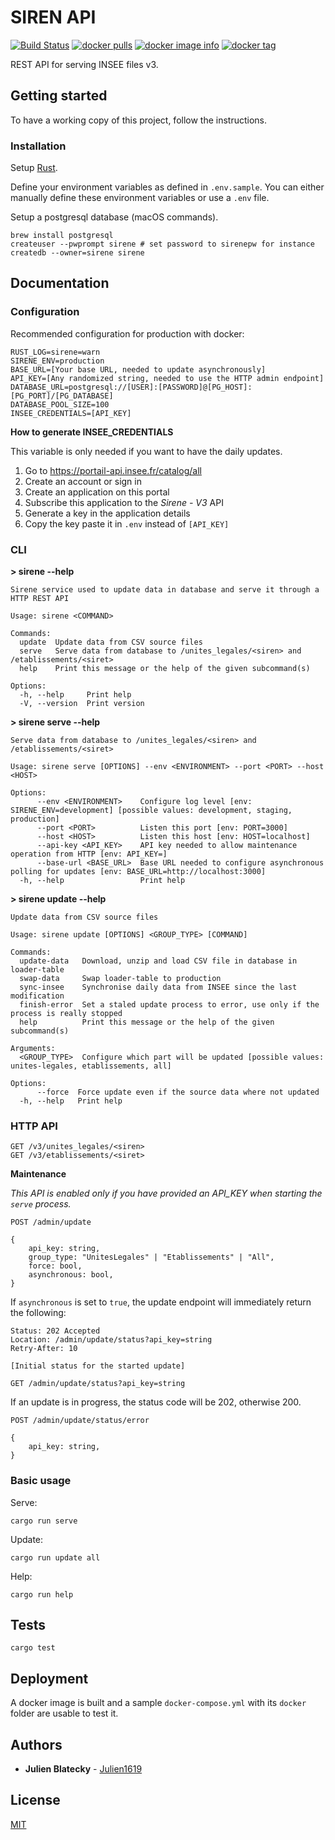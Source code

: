 # SIREN API

[![Build Status](https://github.com/Creatiwity/siren/workflows/Build/badge.svg?branch=develop)](https://github.com/Creatiwity/siren/actions?query=workflow%3ABuild)
[![docker pulls](https://img.shields.io/docker/pulls/creatiwity/siren.svg)](https://hub.docker.com/r/creatiwity/siren/)
[![docker image info](https://images.microbadger.com/badges/image/creatiwity/siren.svg)](http://microbadger.com/images/creatiwity/siren)
[![docker tag](https://images.microbadger.com/badges/version/creatiwity/siren.svg)](https://hub.docker.com/r/creatiwity/siren/tags/)

REST API for serving INSEE files v3.

## Getting started

To have a working copy of this project, follow the instructions.

### Installation

Setup [Rust](https://www.rust-lang.org).

Define your environment variables as defined in `.env.sample`. You can either manually define these environment variables or use a `.env` file.

Setup a postgresql database (macOS commands).

```
brew install postgresql
createuser --pwprompt sirene # set password to sirenepw for instance
createdb --owner=sirene sirene
```

## Documentation

### Configuration

Recommended configuration for production with docker:

```
RUST_LOG=sirene=warn
SIRENE_ENV=production
BASE_URL=[Your base URL, needed to update asynchronously]
API_KEY=[Any randomized string, needed to use the HTTP admin endpoint]
DATABASE_URL=postgresql://[USER]:[PASSWORD]@[PG_HOST]:[PG_PORT]/[PG_DATABASE]
DATABASE_POOL_SIZE=100
INSEE_CREDENTIALS=[API_KEY]
```

**How to generate INSEE_CREDENTIALS**

This variable is only needed if you want to have the daily updates.

1. Go to https://portail-api.insee.fr/catalog/all
2. Create an account or sign in
3. Create an application on this portal
4. Subscribe this application to the _Sirene - V3_ API
5. Generate a key in the application details
6. Copy the key paste it in `.env` instead of `[API_KEY]`

### CLI

**> sirene --help**

```
Sirene service used to update data in database and serve it through a HTTP REST API

Usage: sirene <COMMAND>

Commands:
  update  Update data from CSV source files
  serve   Serve data from database to /unites_legales/<siren> and /etablissements/<siret>
  help    Print this message or the help of the given subcommand(s)

Options:
  -h, --help     Print help
  -V, --version  Print version
```

**> sirene serve --help**

```
Serve data from database to /unites_legales/<siren> and /etablissements/<siret>

Usage: sirene serve [OPTIONS] --env <ENVIRONMENT> --port <PORT> --host <HOST>

Options:
      --env <ENVIRONMENT>    Configure log level [env: SIRENE_ENV=development] [possible values: development, staging, production]
      --port <PORT>          Listen this port [env: PORT=3000]
      --host <HOST>          Listen this host [env: HOST=localhost]
      --api-key <API_KEY>    API key needed to allow maintenance operation from HTTP [env: API_KEY=]
      --base-url <BASE_URL>  Base URL needed to configure asynchronous polling for updates [env: BASE_URL=http://localhost:3000]
  -h, --help                 Print help
```

**> sirene update --help**

```
Update data from CSV source files

Usage: sirene update [OPTIONS] <GROUP_TYPE> [COMMAND]

Commands:
  update-data   Download, unzip and load CSV file in database in loader-table
  swap-data     Swap loader-table to production
  sync-insee    Synchronise daily data from INSEE since the last modification
  finish-error  Set a staled update process to error, use only if the process is really stopped
  help          Print this message or the help of the given subcommand(s)

Arguments:
  <GROUP_TYPE>  Configure which part will be updated [possible values: unites-legales, etablissements, all]

Options:
      --force  Force update even if the source data where not updated
  -h, --help   Print help
```

### HTTP API

```
GET /v3/unites_legales/<siren>
GET /v3/etablissements/<siret>
```

**Maintenance**

_This API is enabled only if you have provided an API_KEY when starting the `serve` process._

```
POST /admin/update

{
    api_key: string,
    group_type: "UnitesLegales" | "Etablissements" | "All",
    force: bool,
    asynchronous: bool,
}
```

If `asynchronous` is set to `true`, the update endpoint will immediately return the following:

```
Status: 202 Accepted
Location: /admin/update/status?api_key=string
Retry-After: 10

[Initial status for the started update]
```

```
GET /admin/update/status?api_key=string
```

If an update is in progress, the status code will be 202, otherwise 200.

```
POST /admin/update/status/error

{
    api_key: string,
}
```

### Basic usage

Serve:

```
cargo run serve
```

Update:

```
cargo run update all
```

Help:

```
cargo run help
```

## Tests

```
cargo test
```

## Deployment

A docker image is built and a sample `docker-compose.yml` with its `docker` folder are usable to test it.

## Authors

-   **Julien Blatecky** - [Julien1619](https://twitter.com/Julien1619)

## License

[MIT](LICENSE.md)
